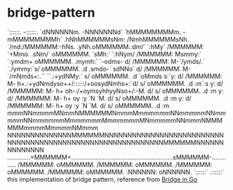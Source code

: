 # bridge-pattern
<span>                                                                                                    
             `::::::.                                                          -::::::.             
            `dNNNNNNm.                                                        -NNNNNNNd`            
           `hMMMMMMMMm.                                                      -mMMMMMMMMh`           
          .hNhMMMMMMsNm:                                                    /NmhMMMMMMsNh.          
        `/md:/MMMMMM:-hNs.                                                .yNh.oMMMMMM.:dm/`        
      `:hMy` /MMMMMM: `+Mmo.                                            .sNm/` oMMMMMM. `sMh:`      
    `:hNym/  /MMMMMM:   Msmmy:`                                      `:ymdm+   oMMMMMM.  .mymh:`    
 `-odms- d/  /MMMMMM:   M-`/ymds/.`                              `./ymmy:`s/   oMMMMMM.  .d .smdo-` 
sdNNo`   d/  /MMMMMM:   M-   `/mNmds+:.``                  ``.:+ydNMy:`   s/   oMMMMMM.  .d   `oMmds
s:`y:    d/  /MMMMMM:   M-     h+.:+ydNmdyso++/::::::/+oosydNmhs+:`d/     s/   oMMMMMM.  .d    :m`:s
   y:    d/  /MMMMMM:   M-     h+     oh-:/+oymsyhhyyNso+/:-M.     d/     s/   oMMMMMM.  .d    :m   
   y:    d/  /MMMMMM:   M-     h+     oy     :y     `N     `M.     d/     s/   oMMMMMM.  .d    :m   
   y:    d/  /MMMMMM:   M-     h+     oy     :y     `N     `M.     d/     s/   oMMMMMM.  .d    :m   
mmmNNmmmmMNmmNMMMMMMNmmmMmmmmmmNNmmmmmNNmmmmmNNmmmmmmMmmmmmmMmmmmmmMNmmmmmNNmmmNMMMMMMmmmmMmmmmNMmmm
NNNNNNNNNNNNNNMMMMMMNNNNNNNNNNNNNNNNNNNNNNNNNNNNNNNNNNNNNNNNNNNNNNNNNNNNNNNNNNNNMMMMMMNNNNNNNNNNNNNN
.............+MMMMMM+..........................................................sMMMMMM-.............
             /MMMMMM:                                                          oMMMMMM.             
             /MMMMMM:                                                          oMMMMMM.             
             /MMMMMM:                                                          oMMMMMM.             
             /MMMMMM:                                                          oMMMMMM.             
             :NNNNNN:                                                          oNNNNNN.             
             `::::::`                                                          .::::::`             
</span>                                                                                                   
this implementation of bridge pattern, reference from <a href="https://refactoring.guru/design-patterns/bridge/go/example#example-0">Bridge in Go</a>
